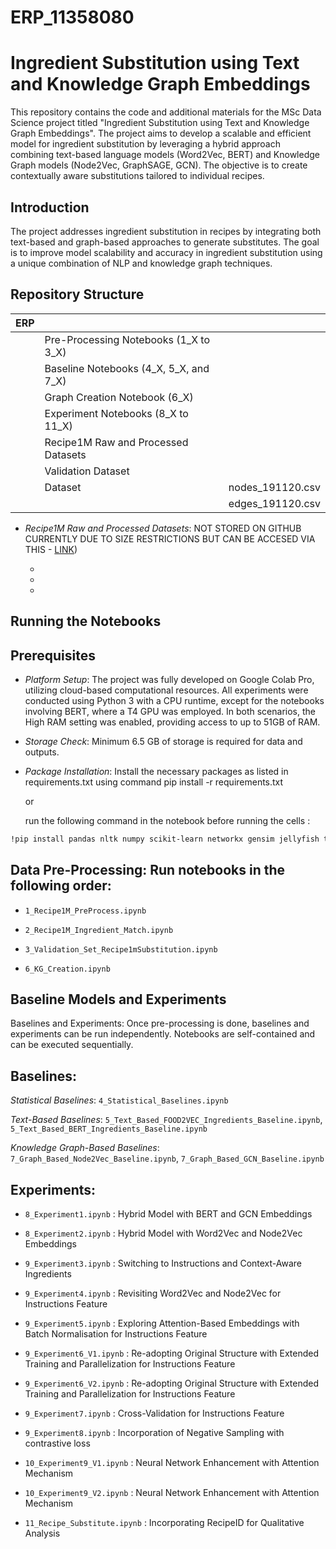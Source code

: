 # ERP_11358080
# Ingredient Substitution using Text and Knowledge Graph Embeddings
This repository contains the code and additional materials for the MSc Data Science project titled "Ingredient Substitution using Text and Knowledge Graph Embeddings". The project aims to develop a scalable and efficient model for ingredient substitution by leveraging a hybrid approach combining text-based language models (Word2Vec, BERT) and Knowledge Graph models (Node2Vec, GraphSAGE, GCN). The objective is to create contextually aware substitutions tailored to individual recipes.
## Introduction
The project addresses ingredient substitution in recipes by integrating both text-based and graph-based approaches to generate substitutes. The goal is to improve model scalability and accuracy in ingredient substitution using a unique combination of NLP and knowledge graph techniques.
## Repository Structure

| ERP        |                                       |                   |
|------------|--------------------------------------|-------------------|
|            | Pre-Processing Notebooks (1_X to 3_X) |                   |
|            | Baseline Notebooks (4_X, 5_X, and 7_X) |                   |
|            | Graph Creation Notebook (6_X)         |                   |
|            | Experiment Notebooks (8_X to 11_X)    |                   |
|            | Recipe1M Raw and Processed Datasets   |                   |
|            | Validation Dataset                    |                   |
|            | Dataset                               | nodes_191120.csv  |
|            |                                      | edges_191120.csv  |

- _Recipe1M Raw and Processed Datasets_: NOT STORED ON GITHUB CURRENTLY DUE TO SIZE RESTRICTIONS BUT CAN BE ACCESED VIA THIS - [LINK](https://drive.google.com/drive/folders/1SmoTRuAnTTXNf5dSNBXfRMk0dRc7mOnn))

  - 
  - 
  - 

## Running the Notebooks
## Prerequisites
* _Platform Setup_: The project was fully developed on Google Colab Pro, utilizing cloud-based computational resources. All experiments were conducted using Python 3 with a CPU runtime, except for the notebooks involving BERT, where a T4 GPU was employed. In both scenarios, the High RAM setting was enabled, providing access to up to 51GB of RAM.

* _Storage Check_: Minimum 6.5 GB of storage is required for data and outputs.

* _Package Installation_: 
Install the necessary packages as listed in requirements.txt using command pip install -r requirements.txt

  or 

  run the following command in the notebook before running the cells :
  
```bash
!pip install pandas nltk numpy scikit-learn networkx gensim jellyfish transformers torch torch-geometric node2
```
## Data Pre-Processing: Run notebooks in the following order:

- `1_Recipe1M_PreProcess.ipynb`

- `2_Recipe1M_Ingredient_Match.ipynb`

- `3_Validation_Set_Recipe1mSubstitution.ipynb`

- `6_KG_Creation.ipynb`

## Baseline Models and Experiments
Baselines and Experiments: Once pre-processing is done, baselines and experiments can be run independently. Notebooks are self-contained and can be executed sequentially.
## Baselines:
_Statistical Baselines_: `4_Statistical_Baselines.ipynb`

_Text-Based Baselines_: `5_Text_Based_FOOD2VEC_Ingredients_Baseline.ipynb`, `5_Text_Based_BERT_Ingredients_Baseline.ipynb`

_Knowledge Graph-Based Baselines_: `7_Graph_Based_Node2Vec_Baseline.ipynb`, `7_Graph_Based_GCN_Baseline.ipynb`

## Experiments:
- `8_Experiment1.ipynb` : Hybrid Model with BERT and GCN Embeddings

- `8_Experiment2.ipynb` : Hybrid Model with Word2Vec and Node2Vec Embeddings

-  `9_Experiment3.ipynb` : Switching to Instructions and Context-Aware Ingredients

-  `9_Experiment4.ipynb` : Revisiting Word2Vec and Node2Vec for Instructions Feature

-  `9_Experiment5.ipynb` : Exploring Attention-Based Embeddings with Batch Normalisation for Instructions Feature

-  `9_Experiment6_V1.ipynb` : Re-adopting Original Structure with Extended Training and Parallelization for Instructions Feature

-  `9_Experiment6_V2.ipynb` : Re-adopting Original Structure with Extended Training and Parallelization for Instructions Feature

-  `9_Experiment7.ipynb` : Cross-Validation for Instructions Feature

-  `9_Experiment8.ipynb` : Incorporation of Negative Sampling with contrastive loss

-  `10_Experiment9_V1.ipynb` : Neural Network Enhancement with Attention Mechanism

-  `10_Experiment9_V2.ipynb` : Neural Network Enhancement with Attention Mechanism

-  `11_Recipe_Substitute.ipynb` : Incorporating RecipeID for Qualitative Analysis
 
